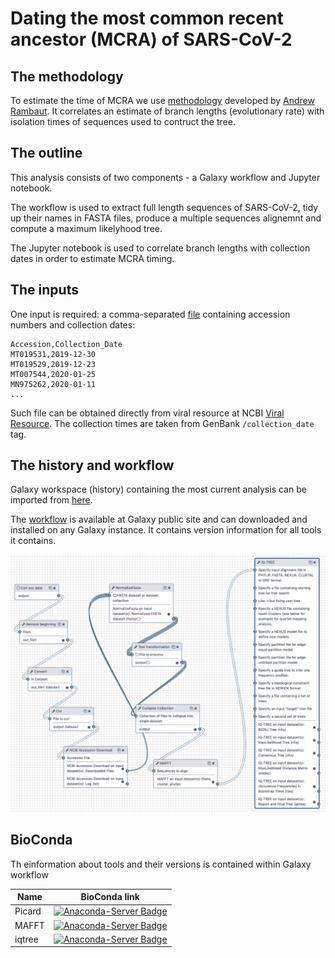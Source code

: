 # Dating the most common recent ancestor (MCRA) of SARS-CoV-2

## The methodology

To estimate the time of MCRA we use [methodology](https://doi.org/10.1093/bioinformatics/16.4.395) developed by [Andrew Rambaut](https://scholar.google.com/citations?user=JiYPDfoAAAAJ&hl=en&oi=ao).
It correlates an estimate of branch lengths (evolutionary rate) with isolation times of sequences used to contruct the tree.

## The outline

This analysis consists of two components - a Galaxy workflow and Jupyter notebook. 

The workflow is used to extract full length sequences of SARS-CoV-2, tidy up their names in FASTA files, produce a multiple sequences alignemnt and compute a maximum likelyhood tree.

The Jupyter notebook is used to correlate branch lengths with collection dates in order to estimate MCRA timing.

## The inputs

One input is required: a comma-separated [file](acc_date.txt) containing accession numbers and collection dates:

```
Accession,Collection_Date
MT019531,2019-12-30
MT019529,2019-12-23
MT007544,2020-01-25
MN975262,2020-01-11
...
```

Such file can be obtained directly from viral resource at NCBI [Viral Resource](https://www.ncbi.nlm.nih.gov/labs/virus/). The collection times are taken from GenBank `/collection_date` tag. 

## The history and workflow

Galaxy workspace (history) containing the most current analysis can be imported from [here](https://usegalaxy.org/u/aun1/h/ncov-mcra-timing).

The [workflow](https://usegalaxy.org/u/aun1/w/mcra) is available at Galaxy public site and can downloaded and installed on any Galaxy instance. It contains version information for all tools it contains. 

![](mcra_wf.png)


## BioConda

Th einformation about tools and their versions is contained within Galaxy workflow 

| Name | BioConda link |
|------|----------------|
| Picard | [![Anaconda-Server Badge](https://anaconda.org/bioconda/picard/badges/version.svg)](https://anaconda.org/bioconda/picard) |
| MAFFT | [![Anaconda-Server Badge](https://anaconda.org/bioconda/mafft/badges/version.svg)](https://anaconda.org/bioconda/mafft) |
| iqtree | [![Anaconda-Server Badge](https://anaconda.org/bioconda/iqtree/badges/version.svg)](https://anaconda.org/bioconda/iqtree) |

